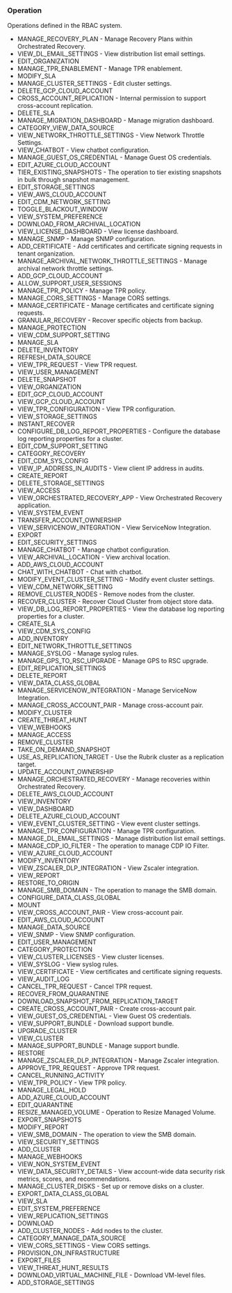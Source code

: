 ### Operation
Operations defined in the RBAC system.

- MANAGE_RECOVERY_PLAN - Manage Recovery Plans within Orchestrated Recovery.
- VIEW_DL_EMAIL_SETTINGS - View distribution list email settings.
- EDIT_ORGANIZATION
- MANAGE_TPR_ENABLEMENT - Manage TPR enablement.
- MODIFY_SLA
- MANAGE_CLUSTER_SETTINGS - Edit cluster settings.
- DELETE_GCP_CLOUD_ACCOUNT
- CROSS_ACCOUNT_REPLICATION - Internal permission to support cross-account replication.
- DELETE_SLA
- MANAGE_MIGRATION_DASHBOARD - Manage migration dashboard.
- CATEGORY_VIEW_DATA_SOURCE
- VIEW_NETWORK_THROTTLE_SETTINGS - View Network Throttle Settings.
- VIEW_CHATBOT - View chatbot configuration.
- MANAGE_GUEST_OS_CREDENTIAL - Manage Guest OS credentials.
- EDIT_AZURE_CLOUD_ACCOUNT
- TIER_EXISTING_SNAPSHOTS - The operation to tier existing snapshots in bulk through snapshot management.
- EDIT_STORAGE_SETTINGS
- VIEW_AWS_CLOUD_ACCOUNT
- EDIT_CDM_NETWORK_SETTING
- TOGGLE_BLACKOUT_WINDOW
- VIEW_SYSTEM_PREFERENCE
- DOWNLOAD_FROM_ARCHIVAL_LOCATION
- VIEW_LICENSE_DASHBOARD - View license dashboard.
- MANAGE_SNMP - Manage SNMP configuration.
- ADD_CERTIFICATE - Add certificates and certificate signing requests in tenant organization.
- MANAGE_ARCHIVAL_NETWORK_THROTTLE_SETTINGS - Manage archival network throttle settings.
- ADD_GCP_CLOUD_ACCOUNT
- ALLOW_SUPPORT_USER_SESSIONS
- MANAGE_TPR_POLICY - Manage TPR policy.
- MANAGE_CORS_SETTINGS - Manage CORS settings.
- MANAGE_CERTIFICATE - Manage certificates and certificate signing requests.
- GRANULAR_RECOVERY - Recover specific objects from backup.
- MANAGE_PROTECTION
- VIEW_CDM_SUPPORT_SETTING
- MANAGE_SLA
- DELETE_INVENTORY
- REFRESH_DATA_SOURCE
- VIEW_TPR_REQUEST - View TPR request.
- VIEW_USER_MANAGEMENT
- DELETE_SNAPSHOT
- VIEW_ORGANIZATION
- EDIT_GCP_CLOUD_ACCOUNT
- VIEW_GCP_CLOUD_ACCOUNT
- VIEW_TPR_CONFIGURATION - View TPR configuration.
- VIEW_STORAGE_SETTINGS
- INSTANT_RECOVER
- CONFIGURE_DB_LOG_REPORT_PROPERTIES - Configure the database log reporting properties for a cluster.
- EDIT_CDM_SUPPORT_SETTING
- CATEGORY_RECOVERY
- EDIT_CDM_SYS_CONFIG
- VIEW_IP_ADDRESS_IN_AUDITS - View client IP address in audits.
- CREATE_REPORT
- DELETE_STORAGE_SETTINGS
- VIEW_ACCESS
- VIEW_ORCHESTRATED_RECOVERY_APP - View Orchestrated Recovery application.
- VIEW_SYSTEM_EVENT
- TRANSFER_ACCOUNT_OWNERSHIP
- VIEW_SERVICENOW_INTEGRATION - View ServiceNow Integration.
- EXPORT
- EDIT_SECURITY_SETTINGS
- MANAGE_CHATBOT - Manage chatbot configuration.
- VIEW_ARCHIVAL_LOCATION - View archival location.
- ADD_AWS_CLOUD_ACCOUNT
- CHAT_WITH_CHATBOT - Chat with chatbot.
- MODIFY_EVENT_CLUSTER_SETTING - Modify event cluster settings.
- VIEW_CDM_NETWORK_SETTING
- REMOVE_CLUSTER_NODES - Remove nodes from the cluster.
- RECOVER_CLUSTER - Recover Cloud Cluster from object store data.
- VIEW_DB_LOG_REPORT_PROPERTIES - View the database log reporting properties for a cluster.
- CREATE_SLA
- VIEW_CDM_SYS_CONFIG
- ADD_INVENTORY
- EDIT_NETWORK_THROTTLE_SETTINGS
- MANAGE_SYSLOG - Manage syslog rules.
- MANAGE_GPS_TO_RSC_UPGRADE - Manage GPS to RSC upgrade.
- EDIT_REPLICATION_SETTINGS
- DELETE_REPORT
- VIEW_DATA_CLASS_GLOBAL
- MANAGE_SERVICENOW_INTEGRATION - Manage ServiceNow Integration.
- MANAGE_CROSS_ACCOUNT_PAIR - Manage cross-account pair.
- MODIFY_CLUSTER
- CREATE_THREAT_HUNT
- VIEW_WEBHOOKS
- MANAGE_ACCESS
- REMOVE_CLUSTER
- TAKE_ON_DEMAND_SNAPSHOT
- USE_AS_REPLICATION_TARGET - Use the Rubrik cluster as a replication target.
- UPDATE_ACCOUNT_OWNERSHIP
- MANAGE_ORCHESTRATED_RECOVERY - Manage recoveries within Orchestrated Recovery.
- DELETE_AWS_CLOUD_ACCOUNT
- VIEW_INVENTORY
- VIEW_DASHBOARD
- DELETE_AZURE_CLOUD_ACCOUNT
- VIEW_EVENT_CLUSTER_SETTING - View event cluster settings.
- MANAGE_TPR_CONFIGURATION - Manage TPR configuration.
- MANAGE_DL_EMAIL_SETTINGS - Manage distribution list email settings.
- MANAGE_CDP_IO_FILTER - The operation to manage CDP IO Filter.
- VIEW_AZURE_CLOUD_ACCOUNT
- MODIFY_INVENTORY
- VIEW_ZSCALER_DLP_INTEGRATION - View Zscaler integration.
- VIEW_REPORT
- RESTORE_TO_ORIGIN
- MANAGE_SMB_DOMAIN - The operation to manage the SMB domain.
- CONFIGURE_DATA_CLASS_GLOBAL
- MOUNT
- VIEW_CROSS_ACCOUNT_PAIR - View cross-account pair.
- EDIT_AWS_CLOUD_ACCOUNT
- MANAGE_DATA_SOURCE
- VIEW_SNMP - View SNMP configuration.
- EDIT_USER_MANAGEMENT
- CATEGORY_PROTECTION
- VIEW_CLUSTER_LICENSES - View cluster licenses.
- VIEW_SYSLOG - View syslog rules.
- VIEW_CERTIFICATE - View certificates and certificate signing requests.
- VIEW_AUDIT_LOG
- CANCEL_TPR_REQUEST - Cancel TPR request.
- RECOVER_FROM_QUARANTINE
- DOWNLOAD_SNAPSHOT_FROM_REPLICATION_TARGET
- CREATE_CROSS_ACCOUNT_PAIR - Create cross-account pair.
- VIEW_GUEST_OS_CREDENTIAL - View Guest OS credentials.
- VIEW_SUPPORT_BUNDLE - Download support bundle.
- UPGRADE_CLUSTER
- VIEW_CLUSTER
- MANAGE_SUPPORT_BUNDLE - Manage support bundle.
- RESTORE
- MANAGE_ZSCALER_DLP_INTEGRATION - Manage Zscaler integration.
- APPROVE_TPR_REQUEST - Approve TPR request.
- CANCEL_RUNNING_ACTIVITY
- VIEW_TPR_POLICY - View TPR policy.
- MANAGE_LEGAL_HOLD
- ADD_AZURE_CLOUD_ACCOUNT
- EDIT_QUARANTINE
- RESIZE_MANAGED_VOLUME - Operation to Resize Managed Volume.
- EXPORT_SNAPSHOTS
- MODIFY_REPORT
- VIEW_SMB_DOMAIN - The operation to view the SMB domain.
- VIEW_SECURITY_SETTINGS
- ADD_CLUSTER
- MANAGE_WEBHOOKS
- VIEW_NON_SYSTEM_EVENT
- VIEW_DATA_SECURITY_DETAILS - View account-wide data security risk metrics, scores, and recommendations.
- MANAGE_CLUSTER_DISKS - Set up or remove disks on a cluster.
- EXPORT_DATA_CLASS_GLOBAL
- VIEW_SLA
- EDIT_SYSTEM_PREFERENCE
- VIEW_REPLICATION_SETTINGS
- DOWNLOAD
- ADD_CLUSTER_NODES - Add nodes to the cluster.
- CATEGORY_MANAGE_DATA_SOURCE
- VIEW_CORS_SETTINGS - View CORS settings.
- PROVISION_ON_INFRASTRUCTURE
- EXPORT_FILES
- VIEW_THREAT_HUNT_RESULTS
- DOWNLOAD_VIRTUAL_MACHINE_FILE - Download VM-level files.
- ADD_STORAGE_SETTINGS

